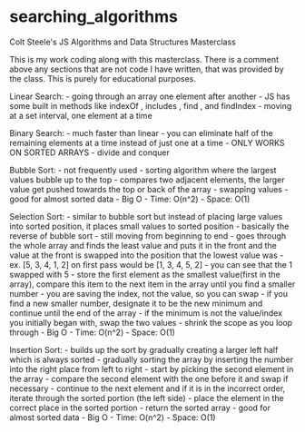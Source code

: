 # searching_algorithms
Colt Steele's JS Algorithms and Data Structures Masterclass

This is my work coding along with this masterclass. There is a comment above any sections that are not code I have written, that was provided by the class. This is purely for educational purposes. 

Linear Search:
    - going through an array one element after another
    - JS has some built in methods like indexOf , includes , find , and findIndex
    - moving at a set interval, one element at a time

Binary Search:
    - much faster than linear
    - you can eliminate half of the remaining elements at a time instead of just one at a time
    - ONLY WORKS ON SORTED ARRAYS
    - divide and conquer

Bubble Sort:
    - not frequently used
    - sorting algorithm where the largest values bubble up to the top
    - compares two adjacent elements, the larger value get pushed towards the top or back of the array
    - swapping values 
    - good for almost sorted data
    - Big O
        - Time: O(n^2)
        - Space: O(1)

Selection Sort: 
    - similar to bubble sort but instead of placing large values into sorted position, it places small values to sorted position
    - basically the reverse of bubble sort
    - still moving from beginning to end
    - goes through the whole array and finds the least value and puts it in the front and the value at the front is swapped into the position that the lowest value was
    - ex. [5, 3, 4, 1, 2] on first pass would be [1, 3, 4, 5, 2]
        - you can see that the 1 swapped with 5
    - store the first element as the smallest value(first in the array), compare this item to the next item in the array until you find a smaller number 
        - you are saving the index, not the value, so you can swap
        - if you find a new smaller number, designate it to be the new minimum and continue until the end of the array
        - if the minimum is not the value/index you initially began with, swap the two values
        - shrink the scope as you loop through 
    - Big O
        - Time: O(n^2)
        - Space: O(1)

Insertion Sort:
    - builds up the sort by gradually creating a larger left half which is always sorted
        - gradually sorting the array by inserting the number into the right place from left to right 
    - start by picking the second element in the array
        - compare the second element with the one before it and swap if necessary
        - continue to the next element and if it is in the incorrect order, iterate through the sorted portion (the left side)
        - place the element in the correct place in the sorted portion
        - return the sorted array
    - good for almost sorted data
    - Big O
        - Time: O(n^2)
        - Space: O(1)